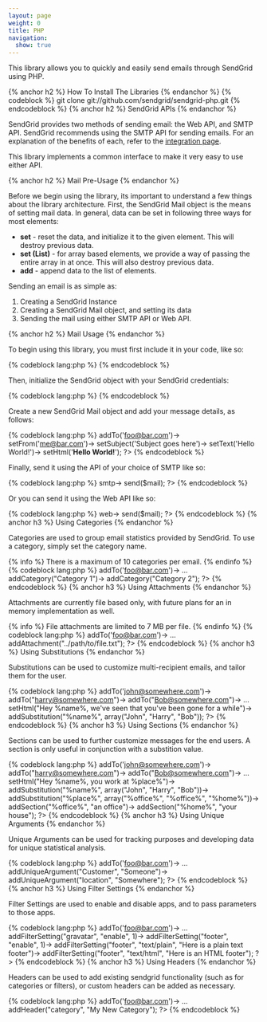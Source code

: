 ```yaml
---
layout: page
weight: 0
title: PHP
navigation:
  show: true
---
```


This library allows you to quickly and easily send emails through SendGrid using PHP.


{% anchor h2 %} How To Install The Libraries {% endanchor %}
 {% codeblock %} git clone git://github.com/sendgrid/sendgrid-php.git {% endcodeblock %} 
{% anchor h2 %} SendGrid APIs {% endanchor %}


SendGrid provides two methods of sending email: the Web API, and SMTP API. SendGrid recommends using the SMTP API for sending emails. For an explanation of the benefits of each, refer to the [integration page](/Integrate/index.html).

This library implements a common interface to make it very easy to use either API.


{% anchor h2 %} Mail Pre-Usage {% endanchor %}


Before we begin using the library, its important to understand a few things about the library architecture. First, the SendGrid Mail object is the means of setting mail data. In general, data can be set in following three ways for most elements:

-   **set** - reset the data, and initialize it to the given element. This will destroy previous data.
-   **set (List)** - for array based elements, we provide a way of passing the entire array in at once. This will also destroy previous data.
-   **add** - append data to the list of elements.

Sending an email is as simple as:

1.  Creating a SendGrid Instance
2.  Creating a SendGrid Mail object, and setting its data
3.  Sending the mail using either SMTP API or Web API.


{% anchor h2 %} Mail Usage {% endanchor %}


To begin using this library, you must first include it in your code, like so:

{% codeblock lang:php %} <?php include "path/to/sendgrid-php/SendGrid_loader.php" ; ?> {% endcodeblock %}

Then, initialize the SendGrid object with your SendGrid credentials:

{% codeblock lang:php %} <?php $sendgrid="new" sendgrid('username', "password" ); ?> {% endcodeblock %}

Create a new SendGrid Mail object and add your message details, as follows:

{% codeblock lang:php %} <?php $mail="new" sendgrid\mail(); $mail- ?> addTo('foo@bar.com')-\> setFrom('me@bar.com')-\> setSubject('Subject goes here')-\> setText('Hello World!')-\> setHtml('**Hello World!**'); ?\> {% endcodeblock %}

Finally, send it using the API of your choice of SMTP like so:

{% codeblock lang:php %} <?php $sendgrid- ?> smtp-\> send(\$mail); ?\> {% endcodeblock %}

Or you can send it using the Web API like so:

{% codeblock lang:php %} <?php $sendgrid- ?> web-\> send(\$mail); ?\> {% endcodeblock %} 
{% anchor h3 %} Using Categories {% endanchor %}


Categories are used to group email statistics provided by SendGrid. To use a category, simply set the category name.


{% info %} There is a maximum of 10 categories per email. {% endinfo %}
 {% codeblock lang:php %} <?php $mail="new" sendgrid\mail(); $mail- ?> addTo('foo@bar.com')-\> ... addCategory("Category 1")-\> addCategory("Category 2"); ?\> {% endcodeblock %} 
{% anchor h3 %} Using Attachments {% endanchor %}


Attachments are currently file based only, with future plans for an in memory implementation as well.


{% info %} File attachments are limited to 7 MB per file. {% endinfo %}
 {% codeblock lang:php %} <?php $mail="new" sendgrid\mail(); $mail- ?> addTo('foo@bar.com')-\> ... addAttachment("../path/to/file.txt"); ?\> {% endcodeblock %} 
{% anchor h3 %} Using Substitutions {% endanchor %}


Substitutions can be used to customize multi-recipient emails, and tailor them for the user.

{% codeblock lang:php %} <?php $mail="new" sendgrid\mail(); $mail- ?> addTo('john@somewhere.com')-\> addTo("harry@somewhere.com")-\> addTo("Bob@somewhere.com")-\> ... setHtml("Hey %name%, we've seen that you've been gone for a while")-\> addSubstitution("%name%", array("John", "Harry", "Bob")); ?\> {% endcodeblock %} 
{% anchor h3 %} Using Sections {% endanchor %}


Sections can be used to further customize messages for the end users. A section is only useful in conjunction with a substition value.

{% codeblock lang:php %} <?php $mail="new" sendgrid\mail(); $mail- ?> addTo('john@somewhere.com')-\> addTo("harry@somewhere.com")-\> addTo("Bob@somewhere.com")-\> ... setHtml("Hey %name%, you work at %place%")-\> addSubstitution("%name%", array("John", "Harry", "Bob"))-\> addSubstitution("%place%", array("%office%", "%office%", "%home%"))-\> addSection("%office%", "an office")-\> addSection("%home%", "your house"); ?\> {% endcodeblock %} 
{% anchor h3 %} Using Unique Arguments {% endanchor %}


Unique Arguments can be used for tracking purposes and developing data for unique statistical analysis.

{% codeblock lang:php %} <?php $mail="new" sendgrid\mail(); $mail- ?> addTo('foo@bar.com')-\> ... addUniqueArgument("Customer", "Someone")-\> addUniqueArgument("location", "Somewhere"); ?\> {% endcodeblock %} 
{% anchor h3 %} Using Filter Settings {% endanchor %}


Filter Settings are used to enable and disable apps, and to pass parameters to those apps.

{% codeblock lang:php %} <?php $mail="new" sendgrid\mail(); $mail- ?> addTo('foo@bar.com')-\> ... addFilterSetting("gravatar", "enable", 1)-\> addFilterSetting("footer", "enable", 1)-\> addFilterSetting("footer", "text/plain", "Here is a plain text footer")-\> addFilterSetting("footer", "text/html", "Here is an HTML footer"); ?\> {% endcodeblock %} 
{% anchor h3 %} Using Headers {% endanchor %}


Headers can be used to add existing sendgrid functionality (such as for categories or filters), or custom headers can be added as necessary.

{% codeblock lang:php %} <?php $mail="new" sendgrid\mail(); $mail- ?> addTo('foo@bar.com')-\> ... addHeader("category", "My New Category"); ?\> {% endcodeblock %}
